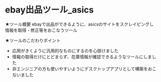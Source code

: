 # ebay出品ツール_asics

★ツール概要
ebayで出品ができるように、asicsのサイトをスクレイピングし情報を取得・修正等をおこなうツール

★ツールのこだわりポイント
- 応用がきくように汎用的なものにするのを心掛けました
- 情報の取得だけにとどまらず、在庫情報が確認できるようなツールにしました
- 非エンジニアの方も使いやすいようにデスクトップアプリとして構築をおこないました